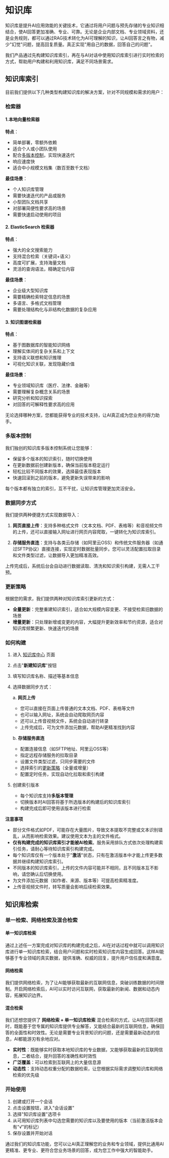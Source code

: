 # 知识库

知识库是提升AI应用效能的关键技术，它通过将用户问题与预先存储的专业知识相结合，使AI回答更加准确、专业、可靠。无论是企业内部文档、专业领域资料，还是业务规则，都可以通过RAG技术转化为AI可理解的知识，让AI回答言之有物，减少"幻觉"问题，提高回复质量。真正实现"用自己的数据，回答自己的问题"。

我们产品通过先构建知识库索引，再在与AI对话中使用知识库索引进行实时检索的方式，帮助用户构建和利用知识库，满足不同场景需求。

## 知识库索引

目前我们提供以下几种类型构建知识库的解决方案，针对不同规模和需求的用户：

### 检索器

#### 1.本地向量检索器

**特点**：
- 简单部署，零额外依赖
- 适合个人或小团队使用
- 配合[多版本控制](#多版本控制)，实现快速迭代
- 响应速度快
- 适合中小规模文档集（数百至数千文档）

**最佳场景**：
- 个人知识库管理
- 需要快速迭代的产品或服务
- 小型团队文档共享
- 对部署简便性要求高的场景
- 需要快速启动使用的项目

#### 2. ElasticSearch 检索器

**特点**：
- 强大的全文搜索能力
- 支持混合检索（关键词+语义）
- 高度可扩展，支持海量文档
- 灵活的查询语法，精确定位内容

**最佳场景**：
- 企业级大型知识库
- 需要精确检索特定信息的场景
- 多语言、多格式文档管理
- 需要处理结构化与非结构化数据的复杂应用

#### 3. 知识图谱检索器

**特点**：
- 基于图数据库的智能知识网络
- 理解实体间的复杂关系和上下文
- 支持语义联想和知识推理
- 可视化知识关联，发现隐藏价值

**最佳场景**：
- 专业领域知识库（医疗、法律、金融等）
- 需要理解复杂概念关系的场景
- 研究分析和知识探索
- 对回答的可解释性要求高的应用


无论选择哪种方案，您都能获得专业的技术支持，让AI真正成为您业务的得力助手。

### 多版本控制

我们独创的知识库多版本控制系统让您能够：

- 保留多个版本的知识索引，随时切换使用
- 在更新数据前创建新版本，确保当前版本稳定运行
- 轻松比较不同版本的效果，选择最佳表现版本
- 快速回滚到之前的版本，避免更新失误带来的影响

每个版本都有独立的索引，互不干扰，让知识库管理更加灵活安全。

### 数据同步方式

我们提供两种便捷方式实现数据导入：

1. **网页直接上传**：支持多种格式文件（文本文档、PDF、表格等）和音视频文件的上传，还可以直接输入网址进行网页内容爬取，一键转化为知识库索引。

2. **存储服务直连**：支持与各类云存储（如阿里云OSS）和传统文件服务器（如通过SFTP协议）直接连接，实现定时数据批量同步。您可以灵活配置拉取目录和文件类型过滤，让数据导入更加精准高效。

上传完成后，系统后台会自动进行数据读取、清洗和知识索引构建，无需人工干预。

### 更新策略

根据您的需求，我们提供两种对知识库索引更新的方式：

- **全量更新**：完整重建知识索引，适合如大规模内容变更、不接受检索旧数据的场景
- **增量更新**：只处理新增或变更的内容，大幅提升更新效率和节约资源，适合对知识库频繁更新、快速迭代的场景


### 如何构建

1. 进入 [知识库中心](https://chat.i-lingro.com/#/global-settings/knowledge-bases) 页面
2. 点击"**新建知识库**"按钮
3. 填写知识库名称、描述等基本信息
4. 选择数据同步方式：

    a. **网页上传**

   - 您可以直接在页面上传普通的文本文档、PDF、表格等文件
   - 也可以输入网址，系统会自动爬取网页内容
   - 还可以上传音视频文件，系统会自动进行转录
   - 上传完成后，可为文件添加元数据，帮助AI更精准找到内容

    b. **存储服务直连**

    - 配置连接信息（如SFTP地址、阿里云OSS等）
    - 指定远程存储服务的拉取目录
    - 设置文件类型过滤，只同步需要的文件
    - 选择索引的[更新策略](#更新策略)（全量或增量）
    - 配置定时任务，实现自动化拉取和索引构建

5. 创建索引版本

   - 每个知识库支持**多版本管理**
   - 切换版本时AI回答将基于所选版本的构建后的知识库索引
   - 构建完成后即可使用该版本进行检索

**注意事项**

* 部分文件格式如PDF，可能存在大量图片，导致文本提取不完整或文本识别错乱，从而影响检索效果。建议使用文本为主的文件格式。
* **仅有构建完成的知识库索引才能被AI检索**。服务采用排队方式依次处理构建索引任务，请耐心等待知识库索引构建完成。
* 每个知识库仅有一个版本处于"**激活**"状态，只有在激活版本中才能上传更多数据并继续构建知识库索引。
* 不同版本的知识库索引，上传的文件内容可能并不相同，且不同版本互不影响，请您确认后切换使用。
* 为文件添加元数据（如作者、来源、版本等）可提高检索精准度。
* 上传音视频文件时，转写质量会影响后续检索效果。

## 知识库检索

### 单一检索、网络检索及混合检索

#### 单一知识库检索

通过上述任一方案完成对知识库的构建完成之后，AI在对话过程中就可以调用知识库进行单一知识库检索，结合用户问题和实时检索知识库内容生成回答。这样AI能够基于专业领域的真实数据，提供准确、权威的回复，提升用户信任度和满意度。

#### 网络检索

我们提供网络检索，为了让AI能够获取最新的互联网信息，突破训练数据的时间限制。开启网络检索后，AI可以实时访问互联网，获取最新的新闻、数据和动态内容，拓展知识边界。

#### 混合检索

我们还想您提供了 **网络检索 + 单一知识库检索** 混合检索的方式，让AI在回答问题时，既能基于您专属的知识库提供专业解答，又能结合最新的互联网信息，确保回答的全面性和时效性。无论是需要专业背景知识的问题，还是需要最新动态的信息，AI都能游刃有余地应对。

- **实时性**：既能够实时获取本地知识库的专业数据，又能够获取最新的互联网信息，二者结合，提升回答的准确性和时效性
- **广泛覆盖**：可以检索到互联网上的大量信息源
- **动态性**：支持动态权重分配的数据检索，让您根据实际需求调整知识库和网络检索的优先级

### 开始使用

1. 创建或打开一个会话
2. 点击设置按钮，进入"会话设置"
3. 选择"知识库设置"选项卡
4. 从可用知识库列表中勾选您需要的知识库以及要使用的版本（当前激活版本会有“√”的标记）
5. 保存设置并开始对话

通过我们的知识库功能，您可以让AI真正理解您的业务和专业领域，提供比通用AI更精准、更专业、更符合您业务场景的回答，成为您工作中强大的智能助手。

